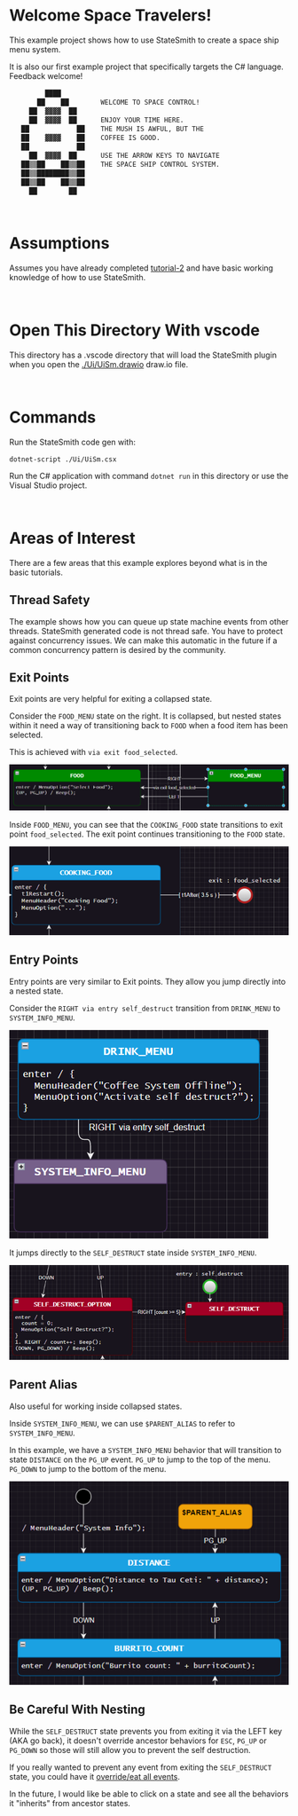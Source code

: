 # Welcome Space Travelers!

This example project shows how to use StateSmith to create a space ship menu system.

It is also our first example project that specifically targets the C# language. Feedback welcome!

```
         ████                                         
       ██    ██        WELCOME TO SPACE CONTROL!      
     ██  ▓▓▓▓  ██                                     
     ██  ▓▓▓▓  ██      ENJOY YOUR TIME HERE.          
   ██            ██    THE MUSH IS AWFUL, BUT THE     
   ██    ▓▓▓▓    ██    COFFEE IS GOOD.                
   ██            ██                                   
     ██  ▓▓▓▓  ██      USE THE ARROW KEYS TO NAVIGATE 
   ██▒▒██    ██▒▒██    THE SPACE SHIP CONTROL SYSTEM. 
   ██▒▒████████▒▒██                                   
   ██▒▒██    ██▒▒██                                   
     ██        ██   
```


<br>

# Assumptions
Assumes you have already completed [tutorial-2](https://github.com/StateSmith/tutorial-2) and have basic working knowledge of how to use StateSmith.


<br>

# Open This Directory With vscode
This directory has a .vscode directory that will load the StateSmith plugin when you open the [./Ui/UiSm.drawio](./Ui/UiSm.drawio) draw.io file.


<br>

# Commands
Run the StateSmith code gen with:
```
dotnet-script ./Ui/UiSm.csx
```

Run the C# application with command `dotnet run` in this directory or use the Visual Studio project.


<br>

# Areas of Interest
There are a few areas that this example explores beyond what is in the basic tutorials.


## Thread Safety
The example shows how you can queue up state machine events from other threads. StateSmith generated code is not thread safe. You have to protect against concurrency issues. We can make this automatic in the future if a common concurrency pattern is desired by the community.


## Exit Points
Exit points are very helpful for exiting a collapsed state.

Consider the `FOOD_MENU` state on the right. It is collapsed, but nested states within it need a way of transitioning back to `FOOD` when a food item has been selected.

This is achieved with `via exit food_selected`.

![](docs/exit-via.png)

Inside `FOOD_MENU`, you can see that the `COOKING_FOOD` state transitions to exit point `food_selected`. The exit point continues transitioning to the `FOOD` state.

![](docs/exit-point-food-selected.png)


## Entry Points
Entry points are very similar to Exit points. They allow you jump directly into a nested state.

Consider the `RIGHT via entry self_destruct` transition from `DRINK_MENU` to `SYSTEM_INFO_MENU`.

![](docs/via-entry.png)

It jumps directly to the `SELF_DESTRUCT` state inside `SYSTEM_INFO_MENU`.

![](docs/entry-point.png)


## Parent Alias
Also useful for working inside collapsed states.

Inside `SYSTEM_INFO_MENU`, we can use `$PARENT_ALIAS` to refer to `SYSTEM_INFO_MENU`.

In this example, we have a `SYSTEM_INFO_MENU` behavior that will transition to state `DISTANCE` on the `PG_UP` event. `PG_UP` to jump to the top of the menu. `PG_DOWN` to jump to the bottom of the menu.

![](docs/parent-alias.png)


## Be Careful With Nesting
While the `SELF_DESTRUCT` state prevents you from exiting it via the LEFT key (AKA go back), it doesn't override ancestor behaviors for `ESC`, `PG_UP` or `PG_DOWN` so those
will still allow you to prevent the self destruction.

If you really wanted to prevent any event from exiting the `SELF_DESTRUCT` state, you could have it [override/eat all events](https://github.com/StateSmith/StateSmith/issues/161).

In the future, I would like be able to click on a state and see all the behaviors it "inherits" from ancestor states.



